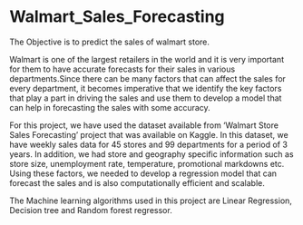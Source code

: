 # Walmart_Sales_Forecasting

The Objective is to predict the sales of walmart store.

Walmart is one of the largest retailers in the world and it is very important for them to have accurate forecasts for their sales in various departments.Since there can be many factors that can affect the sales for every department, it becomes imperative that we identify the key factors that play a part in driving the sales and use them to develop a model that can help in forecasting the sales with some accuracy.

For this project, we have used the dataset available from ‘Walmart Store Sales Forecasting’ project that was available on Kaggle. In this dataset, we have weekly sales data for 45 stores and 99 departments for a period of 3 years. In addition, we had store and geography specific information such as store size, unemployment rate, temperature, promotional markdowns etc. Using these factors, we needed to develop a regression model that can forecast the sales and is also computationally efficient and scalable.


The Machine learning algorithms used in this project are Linear Regression, Decision tree and Random forest regressor.
